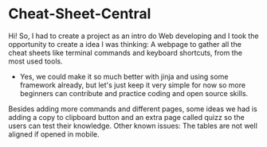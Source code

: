 # Cheat-Sheet-Central
Hi! So, I had to create a project as an intro do Web developing and I took the opportunity to create a idea I was thinking:
A webpage to gather all the cheat sheets like terminal commands and keyboard shortcuts, from the most used tools.

- Yes, we could make it so much better with jinja and using some framework already, but let's just keep it very simple for now so more beginners can contribute and practice coding and open source skills.


Besides adding more commands and different pages, some ideas we had is adding a copy to clipboard button and an extra page called quizz so the users can test their knowledge.
Other known issues: The tables are not well aligned if opened in mobile.
